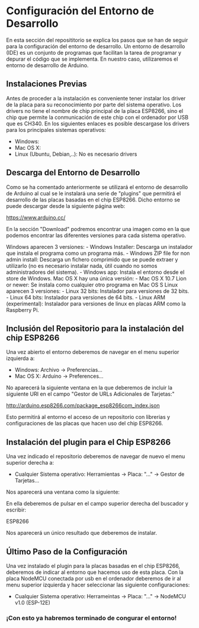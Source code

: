 # Configuración del Entorno de Desarrollo

En esta sección del reposititorio se explica los pasos que se han de seguir para la configuración del entorno de desarrollo. Un entorno de desarrollo (IDE) es un conjunto de programas que facilitan la tarea de programar y depurar el código que se implementa. En nuestro caso, utilizaremos el entorno de desarrollo de Arduino.

## Instalaciones Previas

Antes de proceder a la instalación es conveniente tener instalar los driver de la placa para su reconocimiento por parte del sistema operativo. Los drivers no tiene el nombre de chip principal de la placa ESP8266, sino el chip que permite la conmunicación de este chip con el ordenador por USB que es CH340. En los siguientes enlaces es posible descargase los drivers para los principales sistemas operativos:

- Windows:
- Mac OS X:
- Linux (Ubuntu, Debian,..): No es necesario drivers

## Descarga del Entorno de Desarrollo

Como se ha comentado anteriormente se utilizará el entorno de desarrollo de Arduino al cual se le instalará una serie de "plugins" que permitirá el desarrollo de las placas basadas en el chip ESP8266. Dicho entorno se puede descargar desde la siguiente página web:

https://www.arduino.cc/

En la sección "Download" podremos encontrar una imagen como en la que podemos encontrar las diferentes versiones para cada sistema operativo.

Windows aparecen 3 versiones:
    - Windows Installer: Descarga un instalador que instala el programa como un programa más.
    - Windows ZIP file for non admin install: Descarga un fichero comprimido que se puede extraer y utilizarlo (no es necesario instalar nada, útil cuando no somos administradores del sistema).
    - Windows app: Instala el entorno desde el store de Windows.
Mac OS X hay una única versión:
    - Mac OS X 10.7 Lion or newer: Se instala como cualquier otro programa en Mac OS S
Linux aparecen 3 versiones:
    - Linux 32 bits: Instalador para versiones de 32 bits.
    - Linux 64 bits: Instalador para versiones de 64 bits.
    - Linux ARM (experimental): Instalador para versiones de linux en placas ARM como la Raspberry Pi.

## Inclusión del Repositorio para la instalación del chip ESP8266

Una vez abierto el entorno deberemos de navegar en el menu superior izquierda a:

- Windows: Archivo -> Preferencias...
- Mac OS X: Arduino -> Preferences...

No aparecerá la siguiente ventana en la que deberemos de incluir la siguiente URI en el campo "Gestor de URLs Adicionales de Tarjetas:"

http://arduino.esp8266.com/package_esp8266com_index.json

Esto permitirá al entorno el acceso de un repositorio con librerias y configuraciones de las placas que hacen uso del chip ESP8266.

## Instalación del plugin para el Chip ESP8266

Una vez indicado el repositorio deberemos de navegar de nuevo el menu superior derecha a:

- Cualquier Sistema operativo: Herramientas -> Placa: "..." -> Gestor de Tarjetas...

Nos aparecerá una ventana como la siguiente:


En ella deberemos de pulsar en el campo superior derecha del buscador y escribir:

ESP8266

Nos aparecerá un único resultado que deberemos de instalar.

## Último Paso de la Configuración

Una vez instalado el plugin para la placas basadas en el chip ESP8266, deberemos de indicar al entorno que hacemos uso de esta placa. Con la placa NodeMCU conectada por usb en el ordenador deberemos de ir al menu superior izquierda y hacer seleccionar las siguiente configuraciones:

- Cualquier Sistema operativo: Herrameintas -> Placa: "..." -> NodeMCU v1.0 (ESP-12E)

### ¡Con esto ya habremos terminado de congurar el entorno!

